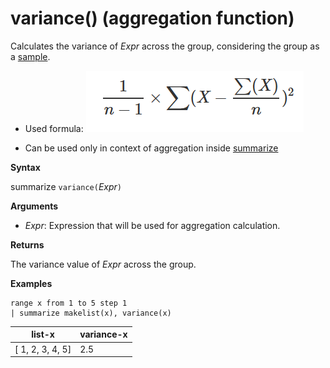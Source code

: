 # variance() (aggregation function)

Calculates the variance of *Expr* across the group, considering the group as a [sample](https://en.wikipedia.org/wiki/Sample-%28statistics%29). 

* Used formula:
![](./images/aggregations/variance-sample.png)

* Can be used only in context of aggregation inside [summarize](summarizeoperator.md)

**Syntax**

summarize `variance(`*Expr*`)`

**Arguments**

* *Expr*: Expression that will be used for aggregation calculation. 

**Returns**

The variance value of *Expr* across the group.
 
**Examples**

<!-- csl -->
```
range x from 1 to 5 step 1
| summarize makelist(x), variance(x) 
```

|list-x|variance-x|
|---|---|
|[ 1, 2, 3, 4, 5]|2.5|
